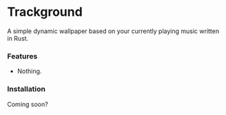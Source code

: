 # Trackground

A simple dynamic wallpaper based on your currently playing music written in Rust.

### Features
- Nothing.

### Installation
Coming soon?
